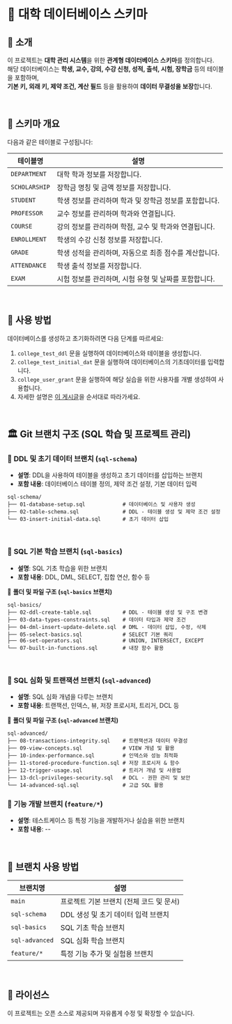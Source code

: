 # 📌 대학 데이터베이스 스키마

## 📖 소개
이 프로젝트는 **대학 관리 시스템**을 위한 **관계형 데이터베이스 스키마**를 정의합니다. <br>
해당 데이터베이스는 **학생, 교수, 강의, 수강 신청, 성적, 출석, 시험, 장학금** 등의 테이블을 포함하며, <br>
**기본 키, 외래 키, 제약 조건, 계산 필드** 등을 활용하여 **데이터 무결성을 보장**합니다.

<br>

## 📁 스키마 개요

다음과 같은 테이블로 구성됩니다:

| 테이블명         | 설명 |
|----------------|-------------|
| `DEPARTMENT`   | 대학 학과 정보를 저장합니다. |
| `SCHOLARSHIP`  | 장학금 명칭 및 금액 정보를 저장합니다. |
| `STUDENT`      | 학생 정보를 관리하며 학과 및 장학금 정보를 포함합니다. |
| `PROFESSOR`    | 교수 정보를 관리하며 학과와 연결됩니다. |
| `COURSE`       | 강의 정보를 관리하며 학점, 교수 및 학과와 연결됩니다. |
| `ENROLLMENT`   | 학생의 수강 신청 정보를 저장합니다. |
| `GRADE`        | 학생 성적을 관리하며, 자동으로 최종 점수를 계산합니다. |
| `ATTENDANCE`   | 학생 출석 정보를 저장합니다. |
| `EXAM`         | 시험 정보를 관리하며, 시험 유형 및 날짜를 포함합니다. |

<br>


## 🚀 사용 방법
데이터베이스를 생성하고 초기화하려면 다음 단계를 따르세요:
1. `college_test_ddl` 문을 실행하여 데이터베이스와 테이블을 생성합니다.
2. `college_test_initial_dat` 문을 실행하여 데이터베이스의 기초데이터를 입력합니다.
3. `college_user_grant` 문을 실행하여 해당 실습을 위한 사용자를 개별 생성하여 사용합니다.
4. 자세한 설명은 [이 게시글](https://meowdule.tistory.com/109)을 순서대로 따라가세요.

<br>

## 🏛 Git 브랜치 구조 (SQL 학습 및 프로젝트 관리)

### 🌱 **DDL 및 초기 데이터 브랜치 (`sql-schema`)**  
- **설명**: DDL을 사용하여 테이블을 생성하고 초기 데이터를 삽입하는 브랜치  
- **포함 내용**: 데이터베이스 테이블 정의, 제약 조건 설정, 기본 데이터 입력  

```plaintext
sql-schema/
├── 01-database-setup.sql            # 데이터베이스 및 사용자 생성
├── 02-table-schema.sql              # DDL - 테이블 생성 및 제약 조건 설정
└── 03-insert-initial-data.sql       # 초기 데이터 삽입
```

<br>

### 🌱 **SQL 기본 학습 브랜치 (`sql-basics`)**  
- **설명**: SQL 기초 학습을 위한 브랜치  
- **포함 내용**: DDL, DML, SELECT, 집합 연산, 함수 등

📌 **폴더 및 파일 구조 (`sql-basics` 브랜치)**  
```plaintext
sql-basics/
├── 02-ddl-create-table.sql          # DDL - 테이블 생성 및 구조 변경
├── 03-data-types-constraints.sql    # 데이터 타입과 제약 조건
├── 04-dml-insert-update-delete.sql  # DML - 데이터 삽입, 수정, 삭제
├── 05-select-basics.sql             # SELECT 기본 쿼리
├── 06-set-operators.sql             # UNION, INTERSECT, EXCEPT
└── 07-built-in-functions.sql        # 내장 함수 활용
```

<br>

### 🚀 **SQL 심화 및 트랜잭션 브랜치 (`sql-advanced`)**  
- **설명**: SQL 심화 개념을 다루는 브랜치  
- **포함 내용**: 트랜잭션, 인덱스, 뷰, 저장 프로시저, 트리거, DCL 등

📌 **폴더 및 파일 구조 (`sql-advanced` 브랜치)**  
```plaintext
sql-advanced/
├── 08-transactions-integrity.sql    # 트랜잭션과 데이터 무결성
├── 09-view-concepts.sql             # VIEW 개념 및 활용
├── 10-index-performance.sql         # 인덱스와 성능 최적화
├── 11-stored-procedure-function.sql # 저장 프로시저 & 함수
├── 12-trigger-usage.sql             # 트리거 개념 및 사용법
├── 13-dcl-privileges-security.sql   # DCL - 권한 관리 및 보안
└── 14-advanced-sql.sql              # 고급 SQL 활용
```

### 🔧 **기능 개발 브랜치 (`feature/*`)**  
- **설명**: 테스트케이스 등 특정 기능을 개발하거나 실습을 위한 브랜치  
- **포함 내용**:  --

<br>


## 🎯 **브랜치 사용 방법**
| 브랜치명         | 설명 |
|----------------|-------------|
| `main`        | 프로젝트 기본 브랜치 (전체 코드 및 문서) |
| `sql-schema`  | DDL 생성 및 초기 데이터 입력 브랜치 |
| `sql-basics`  | SQL 기초 학습 브랜치 |
| `sql-advanced`| SQL 심화 학습 브랜치 |
| `feature/*`   | 특정 기능 추가 및 실험용 브랜치 |




<br>

## 📜 라이선스
이 프로젝트는 오픈 소스로 제공되며 자유롭게 수정 및 확장할 수 있습니다.


